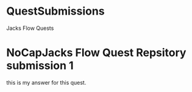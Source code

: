 # QuestSubmissions
Jacks Flow Quests
# NoCapJacks Flow Quest Repsitory submission 1

this is my answer for this quest.
